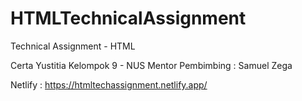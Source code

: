 # HTMLTechnicalAssignment
Technical Assignment - HTML

Certa Yustitia
Kelompok 9 - NUS
Mentor Pembimbing : Samuel Zega

Netlify : https://htmltechassignment.netlify.app/ 
